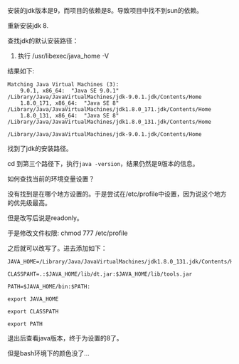 安装的jdk版本是9，而项目的依赖是8。导致项目中找不到sun的依赖。

重新安装jdk 8.

查找jdk的默认安装路径：
1. 执行 /usr/libexec/java_home -V

结果如下:
```
Matching Java Virtual Machines (3):
    9.0.1, x86_64:	"Java SE 9.0.1"	/Library/Java/JavaVirtualMachines/jdk-9.0.1.jdk/Contents/Home
    1.8.0_171, x86_64:	"Java SE 8"	/Library/Java/JavaVirtualMachines/jdk1.8.0_171.jdk/Contents/Home
    1.8.0_131, x86_64:	"Java SE 8"	/Library/Java/JavaVirtualMachines/jdk1.8.0_131.jdk/Contents/Home

/Library/Java/JavaVirtualMachines/jdk-9.0.1.jdk/Contents/Home
```

找到了jdk的安装路径。

cd 到第三个路径下，执行`java -version`，结果仍然是9版本的信息。

如何查找当前的环境变量设置？

没有找到是在哪个地方设置的。于是尝试在/etc/profile中设置，因为说这个地方的优先级最高。

但是改写后说是readonly。

于是修改文件权限: chmod 777 /etc/profile

之后就可以改写了。进去添加如下：
```
JAVA_HOME=/Library/Java/JavaVirtualMachines/jdk1.8.0_131.jdk/Contents/Home

CLASSPAHT=.:$JAVA_HOME/lib/dt.jar:$JAVA_HOME/lib/tools.jar

PATH=$JAVA_HOME/bin:$PATH:

export JAVA_HOME

export CLASSPATH

export PATH
```

退出后查看java版本，终于为设置的8了。

但是bash环境下的颜色没了...